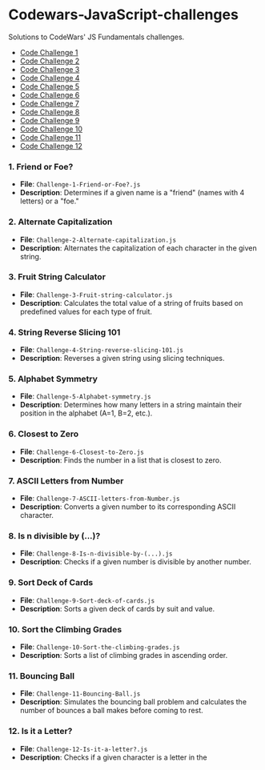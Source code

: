 # Codewars-JavaScript-challenges
Solutions to CodeWars' JS Fundamentals challenges.

- [Code Challenge 1](https://www.codewars.com/kata/55b42574ff091733d900002f)
- [Code Challenge 2](https://www.codewars.com/kata/59cfc000aeb2844d16000075)
- [Code Challenge 3](https://www.codewars.com/kata/57b9fc5b8f5813384a000aa3)
- [Code Challenge 4](https://www.codewars.com/kata/586efc2dcf7be0f217000619)
- [Code Challenge 5](https://www.codewars.com/kata/59d9ff9f7905dfeed50000b0)
- [Code Challenge 6](https://www.codewars.com/kata/59887207635904314100007b)
- [Code Challenge 7](https://www.codewars.com/kata/589ebcb9926baae92e000001)
- [Code Challenge 8](https://www.codewars.com/kata/558ee8415872565824000007)
- [Code Challenge 9](https://www.codewars.com/kata/56f399b59821793533000683)
- [Code Challenge 10](https://www.codewars.com/kata/58a08e622e7fb654a300000e)
- [Code Challenge 11](https://www.codewars.com/kata/5a40c250c5e284a76400008c)
- [Code Challenge 12](https://www.codewars.com/kata/57a06b07cf1fa58b2b000252)


### 1. Friend or Foe?
- **File**: `Challenge-1-Friend-or-Foe?.js`
- **Description**: Determines if a given name is a "friend" (names with 4 letters) or a "foe."

### 2. Alternate Capitalization
- **File**: `Challenge-2-Alternate-capitalization.js`
- **Description**: Alternates the capitalization of each character in the given string.

### 3. Fruit String Calculator
- **File**: `Challenge-3-Fruit-string-calculator.js`
- **Description**: Calculates the total value of a string of fruits based on predefined values for each type of fruit.

### 4. String Reverse Slicing 101
- **File**: `Challenge-4-String-reverse-slicing-101.js`
- **Description**: Reverses a given string using slicing techniques.

### 5. Alphabet Symmetry
- **File**: `Challenge-5-Alphabet-symmetry.js`
- **Description**: Determines how many letters in a string maintain their position in the alphabet (A=1, B=2, etc.).

### 6. Closest to Zero
- **File**: `Challenge-6-Closest-to-Zero.js`
- **Description**: Finds the number in a list that is closest to zero.

### 7. ASCII Letters from Number
- **File**: `Challenge-7-ASCII-letters-from-Number.js`
- **Description**: Converts a given number to its corresponding ASCII character.

### 8. Is n divisible by (...)?
- **File**: `Challenge-8-Is-n-divisible-by-(...).js`
- **Description**: Checks if a given number is divisible by another number.

### 9. Sort Deck of Cards
- **File**: `Challenge-9-Sort-deck-of-cards.js`
- **Description**: Sorts a given deck of cards by suit and value.

### 10. Sort the Climbing Grades
- **File**: `Challenge-10-Sort-the-climbing-grades.js`
- **Description**: Sorts a list of climbing grades in ascending order.

### 11. Bouncing Ball
- **File**: `Challenge-11-Bouncing-Ball.js`
- **Description**: Simulates the bouncing ball problem and calculates the number of bounces a ball makes before coming to rest.

### 12. Is it a Letter?
- **File**: `Challenge-12-Is-it-a-letter?.js`
- **Description**: Checks if a given character is a letter in the 

